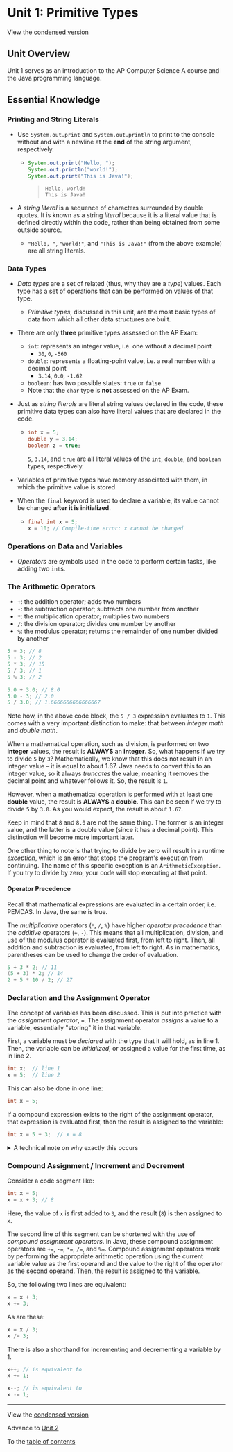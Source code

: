# Unit 1: Primitive Types

View the [condensed version](condensed)

## Unit Overview

Unit 1 serves as an introduction to the AP Computer Science A course and the Java programming language.

## Essential Knowledge

### Printing and String Literals

* Use `System.out.print` and `System.out.println` to print to the console without and with a newline at the **end** of the string argument, respectively.

  * ```java
    System.out.print("Hello, ");
    System.out.println("world!");
    System.out.print("This is Java!");
    ```

    > ```text
    > Hello, world!
    > This is Java!
    > ```

* A *string literal* is a sequence of characters surrounded by double quotes. It is known as a string *literal* because it is a literal value that is defined directly within the code, rather than being obtained from some outside source.
  * `"Hello, "`, `"world!"`, and `"This is Java!"` (from the above example) are all string literals.

### Data Types

* *Data types* are a set of related (thus, why they are a *type*) values. Each type has a set of operations that can be performed on values of that type.
  * *Primitive types*, discussed in this unit, are the most basic types of data from which all other data structures are built.
* There are only **three** primitive types assessed on the AP Exam:
  * `int`: represents an integer value, i.e. one without a decimal point
    * `30`, `0`, `-560`
  * `double`: represents a floating-point value, i.e. a real number with a decimal point
    * `3.14`, `0.0`, `-1.62`
  * `boolean`: has two possible states: `true` or `false`
  * Note that the `char` type is **not** assessed on the AP Exam.
* Just as *string literals* are literal string values declared in the code, these primitive data types can also have literal values that are declared in the code.

  * ```java
    int x = 5;
    double y = 3.14;
    boolean z = true;
    ```

    `5`, `3.14`, and `true` are all literal values of the `int`, `double`, and `boolean` types, respectively.

* Variables of primitive types have memory associated with them, in which the primitive value is stored.
* When the `final` keyword is used to declare a variable, its value cannot be changed **after it is initialized**.

  * ```java
    final int x = 5;
    x = 10; // Compile-time error: x cannot be changed
    ```

### Operations on Data and Variables

* *Operators* are symbols used in the code to perform certain tasks, like adding two `int`s.

### The Arithmetic Operators

* `+`: the addition operator; adds two numbers
* `-`: the subtraction operator; subtracts one number from another
* `*`: the multiplication operator; multiplies two numbers
* `/`: the division operator; divides one number by another
* `%`: the modulus operator; returns the remainder of one number divided by another

```java
5 + 3; // 8
5 - 3; // 2
5 * 3; // 15
5 / 3; // 1
5 % 3; // 2

5.0 + 3.0; // 8.0
5.0 - 3; // 2.0
5 / 3.0; // 1.6666666666666667
```

Note how, in the above code block, the `5 / 3` expression evaluates to `1`. This comes with a very important distinction to make: that between *integer math* and *double math*.

When a mathematical operation, such as division, is performed on two **integer** values, the result is **ALWAYS** an **integer**. So, what happens if we try to divide `5` by `3`? Mathematically, we know that this does not result in an integer value – it is equal to about 1.67. Java needs to convert this to an integer value, so it always *truncates* the value, meaning it removes the decimal point and whatever follows it. So, the result is `1`.

However, when a mathematical operation is performed with at least one **double** value, the result is **ALWAYS** a **double**. This can be seen if we try to divide `5` by `3.0`. As you would expect, the result is about `1.67`.

Keep in mind that `8` and `8.0` are not the same thing. The former is an integer value, and the latter is a double value (since it has a decimal point). This distinction will become more important later.

One other thing to note is that trying to divide by zero will result in a runtime *exception*, which is an error that stops the program's execution from continuing. The name of this specific exception is an `ArithmeticException`. If you try to divide by zero, your code will stop executing at that point.

#### Operator Precedence

Recall that mathematical expressions are evaluated in a certain order, i.e. PEMDAS. In Java, the same is true.

The *multiplicative* operators (`*`, `/`, `%`) have higher *operator precedence* than the *additive* operators (`+`, `-`). This means that all multiplication, division, and use of the modulus operator is evaluated first, from left to right. Then, all addition and subtraction is evaluated, from left to right. As in mathematics, parentheses can be used to change the order of evaluation.

```java
5 + 3 * 2; // 11
(5 + 3) * 2; // 14
2 + 5 * 10 / 2; // 27
```

### Declaration and the Assignment Operator

The concept of variables has been discussed. This is put into practice with the *assignment operator*, `=`. The assignment operator *assigns* a value to a variable, essentially "storing" it in that variable.

First, a variable must be *declared* with the type that it will hold, as in line 1. Then, the variable can be *initialized*, or assigned a value for the first time, as in line 2.

```java
int x;  // line 1
x = 5;  // line 2
```

This can also be done in one line:

```java
int x = 5;
```

If a compound expression exists to the right of the assignment operator, that expression is evaluated first, then the result is assigned to the variable:

```java
int x = 5 + 3;  // x = 8
```

<details>
<summary>A technical note on why exactly this occurs</summary>

> Why is everything to the right of the equals sign evaluated first? This goes back to the idea of operator precedence. The assignment operator actually has the lowest precedence of any Java operator, so all of the mathematical (and other) operators are evaluated first. Then, the assignment operator is evaluated, and the result is assigned to the variable.

</details>

### Compound Assignment / Increment and Decrement

Consider a code segment like:

```java
int x = 5;
x = x + 3; // 8
```

Here, the value of `x` is first added to `3`, and the result (`8`) is then assigned to `x`.

The second line of this segment can be shortened with the use of *compound assignment operators*. In Java, these compound assignment operators are `+=`, `-=`, `*=`, `/=`, and `%=`. Compound assignment operators work by performing the appropriate arithmetic operation using the current variable value as the first operand and the value to the right of the operator as the second operand. Then, the result is assigned to the variable.

So, the following two lines are equivalent:

```java
x = x + 3;
x += 3;
```

As are these:

```java
x = x / 3;
x /= 3;
```

There is also a shorthand for incrementing and decrementing a variable by 1.

```java
x++; // is equivalent to
x += 1;
```

```java
x--; // is equivalent to
x -= 1;
```

---
View the [condensed version](condensed)

Advance to [Unit 2](../2-using-objects/in-depth.md)

To the [table of contents](../../table_of_contents.md)
